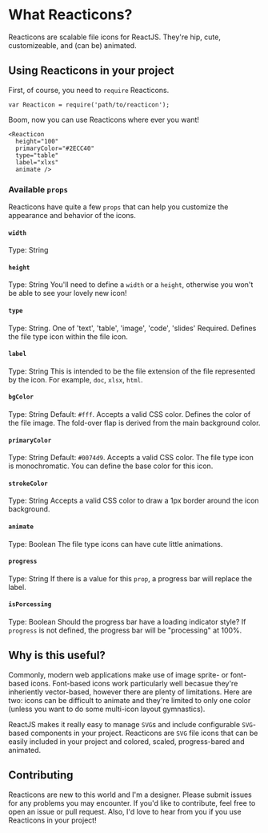 # What Reacticons?

Reacticons are scalable file icons for ReactJS. They're hip, cute, customizeable, and (can be) animated.

## Using Reacticons in your project

First, of course, you need to `require` Reacticons.

```
var Reacticon = require('path/to/reacticon');
```

Boom, now you can use Reacticons where ever you want!

```
<Reacticon
  height="100"
  primaryColor="#2ECC40"
  type="table"
  label="xlxs"
  animate />
```

### Available `props`
Reacticons have quite a few `props` that can help you customize the appearance and behavior of the icons.

#### `width`
Type: String

#### `height`
Type: String
You'll need to define a `width` or a `height`, otherwise you won't be able to see your lovely new icon!

#### `type`
Type: String. One of 'text', 'table', 'image', 'code', 'slides'
Required. Defines the file type icon within the file icon.

#### `label`
Type: String
This is intended to be the file extension of the file represented by the icon. For example, `doc`, `xlsx`, `html`.

#### `bgColor`
Type: String
Default: `#fff`. Accepts a valid CSS color. Defines the color of the file image. The fold-over flap is derived from the main background color.

#### `primaryColor`
Type: String
Default: `#0074d9`. Accepts a valid CSS color. The file type icon is monochromatic. You can define the base color for this icon.

#### `strokeColor`
Type: String
Accepts a valid CSS color to draw a 1px border around the icon background.

#### `animate`
Type: Boolean
The file type icons can have cute little animations.

#### `progress`
Type: String
If there is a value for this `prop`, a progress bar will replace the label.

#### `isPorcessing`
Type: Boolean
Should the progress bar have a loading indicator style? If `progress` is not defined, the progress bar will be "processing" at 100%.

## Why is this useful?

Commonly, modern web applications make use of image sprite- or font-based icons. Font-based icons work particularly well becasue they're inheriently vector-based, however there are plenty of limitations. Here are two: icons can be difficult to animate and they're limited to only one color (unless you want to do some multi-icon layout gymnastics).

ReactJS makes it really easy to manage `SVG`s and include configurable `SVG`-based components in your project. Reacticons are `SVG` file icons that can be easily included in your project and colored, scaled, progress-bared and animated.

## Contributing

Reacticons are new to this world and I'm a designer. Please submit issues for any problems you may encounter. If you'd like to contribute, feel free to open an issue or pull request. Also, I'd love to hear from you if you use Reacticons in your project!
